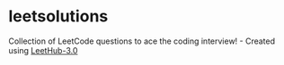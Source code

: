 # leetsolutions
Collection of LeetCode questions to ace the coding interview! - Created using [LeetHub-3.0](https://github.com/raphaelheinz/LeetHub-3.0)
